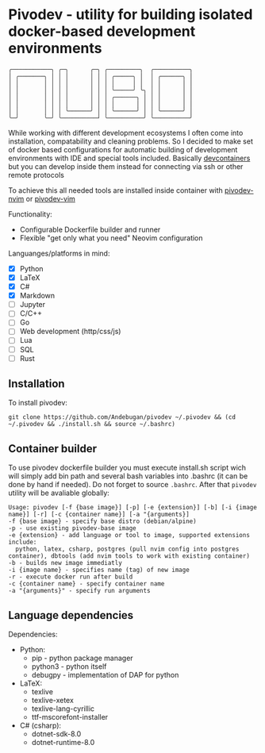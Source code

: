 # Pivodev - utility for building isolated docker-based development environments
```
╭───────────╮ ╭─╮      ╭─╮ ╭─────────╮  ╭──────────╮
│ ╭───────╮ │ │ │      │ │ │ ╭─────╮ │  │ ╭──────╮ │
│ │       │ │ │ │      │ │ │ │     │ │  │ │      │ │
│ │       │ │ │ │      │ │ │ ╰─────╯ ╰╮ │ │      │ │
│ │       │ │ │ │      │ │ │ ╭──────╮ │ │ │      │ │
│ │       │ │ │ │      │ │ │ │      │ │ │ │      │ │
│ │       │ │ │ ╰──────╯ │ │ ╰──────╯ │ │ ╰──────╯ │
╰─╯       ╰─╯ ╰──────────┘ ╰──────────╯ ╰──────────╯
```

While working with different development ecosystems I often come into installation, compatability and cleaning problems. So I decided to make set of docker based configurations for automatic building of development environments with IDE and special tools included. Basically [devcontainers](https://code.visualstudio.com/docs/devcontainers/containers) but you can develop inside them instead for connecting via ssh or other remote protocols

To achieve this all needed tools are installed inside container with [pivodev-nvim](https://github.com/Andebugan/pivodev-nvim/tree/master) or [pivodev-vim](https://github.com/Andebugan/pivodev-vim)

Functionality:
- Configurable Dockerfile builder and runner
- Flexible "get only what you need" Neovim configuration

Languanges/platforms in mind:
- [x] Python
- [x] LaTeX
- [x] C#
- [x] Markdown
- [ ] Jupyter
- [ ] C/C++
- [ ] Go
- [ ] Web development (http/css/js)
- [ ] Lua
- [ ] SQL
- [ ] Rust

## Installation

To install pivodev:
```
git clone https://github.com/Andebugan/pivodev ~/.pivodev && (cd ~/.pivodev && ./install.sh && source ~/.bashrc)
```

## Container builder
To use pivodev dockerfile builder you must execute install.sh script wich will simply add bin path and several bash variables into .bashrc (it can be done by hand if needed). Do not forget to source `.bashrc`. After that `pivodev` utility will be avaliable globally:
```
Usage: pivodev [-f {base image}] [-p] [-e {extension}] [-b] [-i {image name}] [-r] [-c {container name}] [-a "{arguments}]
-f {base image} - specify base distro (debian/alpine)
-p - use existing pivodev-base image
-e {extension} - add language or tool to image, supported extensions include:
  python, latex, csharp, postgres (pull nvim config into postgres container), dbtools (add nvim tools to work with existing container)
-b - builds new image immediatly
-i {image name} - specifies name (tag) of new image
-r - execute docker run after build
-c {container name} - specify container name
-a "{arguments}" - specify run arguments
```

## Language dependencies
Dependencies:
- Python:
    - pip - python package manager
    - python3 - python itself
    - debugpy - implementation of DAP for python
- LaTeX:
    - texlive
    - texlive-xetex
    - texlive-lang-cyrillic
    - ttf-mscorefont-installer
- C# (csharp):
    - dotnet-sdk-8.0
    - dotnet-runtime-8.0
